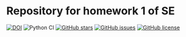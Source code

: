 # Repository for homework 1 of SE

[![DOI](https://zenodo.org/badge/528681869.svg)](https://zenodo.org/badge/latestdoi/528681869)
![Python CI](https://github.com/boscosylvester-john/se_hw1/actions/workflows/tests.yaml/badge.svg) 
[![GitHub stars](https://img.shields.io/github/stars/boscosylvester-john/se_hw1)](https://github.com/boscosylvester-john/se_hw1/stargazers)
[![GitHub issues](https://img.shields.io/github/issues/boscosylvester-john/se_hw1)](https://github.com/boscosylvester-john/se_hw1/issues)
[![GitHub license](https://img.shields.io/github/license/boscosylvester-john/se_hw1?logo=MIT)](https://github.com/boscosylvester-john/se_hw1)
